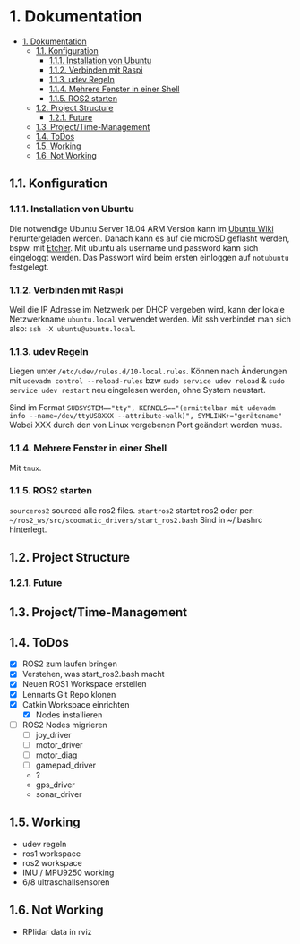 # 1. Dokumentation


- [1. Dokumentation](#1-dokumentation)
  - [1.1. Konfiguration](#11-konfiguration)
    - [1.1.1. Installation von Ubuntu](#111-installation-von-ubuntu)
    - [1.1.2. Verbinden mit Raspi](#112-verbinden-mit-raspi)
    - [1.1.3. udev Regeln](#113-udev-regeln)
    - [1.1.4. Mehrere Fenster in einer Shell](#114-mehrere-fenster-in-einer-shell)
    - [1.1.5. ROS2 starten](#115-ros2-starten)
  - [1.2. Project Structure](#12-project-structure)
    - [1.2.1. Future](#121-future)
  - [1.3. Project/Time-Management](#13-projecttime-management)
  - [1.4. ToDos](#14-todos)
  - [1.5. Working](#15-working)
  - [1.6. Not Working](#16-not-working)

## 1.1. Konfiguration

### 1.1.1. Installation von Ubuntu

Die notwendige Ubuntu Server 18.04 ARM Version kann im [Ubuntu Wiki](https://wiki.ubuntu.com/ARM/RaspberryPi#Download) heruntergeladen werden. Danach kann es auf die microSD geflasht werden, bspw. mit [Etcher](https://www.balena.io/etcher/). Mit ubuntu als username und password kann sich eingeloggt werden. Das Passwort wird beim ersten einloggen auf ```notubuntu``` festgelegt.

### 1.1.2. Verbinden mit Raspi

Weil die IP Adresse im Netzwerk per DHCP vergeben wird, kann der lokale Netzwerkname ```ubuntu.local``` verwendet werden. Mit ssh verbindet man sich also: ```ssh -X ubuntu@ubuntu.local```.

### 1.1.3. udev Regeln 

Liegen unter ```/etc/udev/rules.d/10-local.rules```. Können nach Änderungen mit ```udevadm control --reload-rules``` bzw ```sudo service udev reload``` & ```sudo service udev restart``` neu eingelesen werden, ohne System neustart.

Sind im Format ```SUBSYSTEM=="tty", KERNELS=="(ermittelbar mit udevadm info --name=/dev/ttyUSBXXX --attribute-walk)", SYMLINK+="gerätename"```
Wobei XXX durch den von Linux vergebenen Port geändert werden muss. 

### 1.1.4. Mehrere Fenster in einer Shell
Mit ```tmux```.


### 1.1.5. ROS2 starten
```sourceros2``` sourced alle ros2 files.
```startros2``` startet ros2 oder per: ```~/ros2_ws/src/scoomatic_drivers/start_ros2.bash```
Sind in ~/.bashrc hinterlegt.


## 1.2. Project Structure
### 1.2.1. Future


## 1.3. Project/Time-Management
## 1.4. ToDos

- [x] ROS2 zum laufen bringen
- [x] Verstehen, was start_ros2.bash macht
- [x] Neuen ROS1 Workspace erstellen
- [x] Lennarts Git Repo klonen
- [x] Catkin Workspace einrichten
  - [x] Nodes installieren
- [ ] ROS2 Nodes migrieren
  - [ ] joy_driver
  - [ ] motor_driver
  - [ ] motor_diag
  - [ ] gamepad_driver
  - ?
  - gps_driver
  - sonar_driver

## 1.5. Working

- udev regeln
- ros1 workspace
- ros2 workspace
- IMU / MPU9250 working
- 6/8 ultraschallsensoren

## 1.6. Not Working

- RPlidar data in rviz